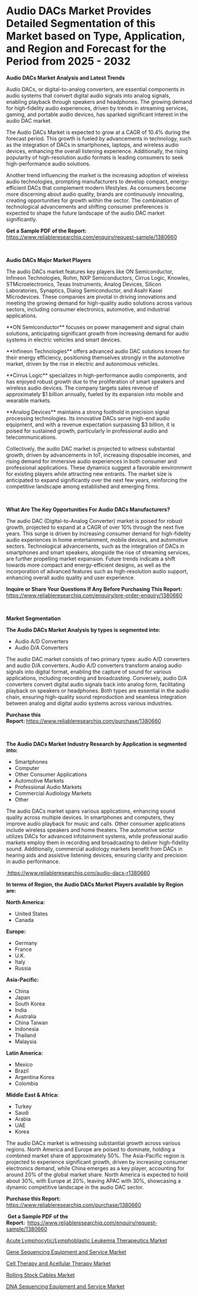 <p><h1>Audio DACs Market Provides Detailed Segmentation of this Market based on Type, Application, and Region and Forecast for the Period from 2025 - 2032</h1></p><p><strong>Audio DACs Market Analysis and Latest Trends</strong></p>
<p><p>Audio DACs, or digital-to-analog converters, are essential components in audio systems that convert digital audio signals into analog signals, enabling playback through speakers and headphones. The growing demand for high-fidelity audio experiences, driven by trends in streaming services, gaming, and portable audio devices, has sparked significant interest in the audio DAC market.</p><p>The Audio DACs Market is expected to grow at a CAGR of 10.4% during the forecast period. This growth is fueled by advancements in technology, such as the integration of DACs in smartphones, laptops, and wireless audio devices, enhancing the overall listening experience. Additionally, the rising popularity of high-resolution audio formats is leading consumers to seek high-performance audio solutions. </p><p>Another trend influencing the market is the increasing adoption of wireless audio technologies, prompting manufacturers to develop compact, energy-efficient DACs that complement modern lifestyles. As consumers become more discerning about audio quality, brands are continuously innovating, creating opportunities for growth within the sector. The combination of technological advancements and shifting consumer preferences is expected to shape the future landscape of the audio DAC market significantly.</p></p>
<p><strong>Get a Sample PDF of the Report:&nbsp;</strong> <a href="https://www.reliableresearchiq.com/enquiry/request-sample/1380660?utm_campaign=3570&utm_medium=2&utm_source=Github&utm_content=ia&utm_term=06042025&utm_id=audio-dacs">https://www.reliableresearchiq.com/enquiry/request-sample/1380660</a></p>
<p>&nbsp;</p>
<p><strong>Audio DACs Major Market Players</strong></p>
<p><p>The audio DACs market features key players like ON Semiconductor, Infineon Technologies, Rohm, NXP Semiconductors, Cirrus Logic, Knowles, STMicroelectronics, Texas Instruments, Analog Devices, Silicon Laboratories, Synaptics, Dialog Semiconductor, and Asahi Kasei Microdevices. These companies are pivotal in driving innovations and meeting the growing demand for high-quality audio solutions across various sectors, including consumer electronics, automotive, and industrial applications.</p><p>**ON Semiconductor** focuses on power management and signal chain solutions, anticipating significant growth from increasing demand for audio systems in electric vehicles and smart devices.</p><p>**Infineon Technologies** offers advanced audio DAC solutions known for their energy efficiency, positioning themselves strongly in the automotive market, driven by the rise in electric and autonomous vehicles.</p><p>**Cirrus Logic** specializes in high-performance audio components, and has enjoyed robust growth due to the proliferation of smart speakers and wireless audio devices. The company targets sales revenue of approximately $1 billion annually, fueled by its expansion into mobile and wearable markets.</p><p>**Analog Devices** maintains a strong foothold in precision signal processing technologies. Its innovative DACs serve high-end audio equipment, and with a revenue expectation surpassing $3 billion, it is poised for sustained growth, particularly in professional audio and telecommunications.</p><p>Collectively, the audio DAC market is projected to witness substantial growth, driven by advancements in IoT, increasing disposable incomes, and rising demand for immersive audio experiences in both consumer and professional applications. These dynamics suggest a favorable environment for existing players while attracting new entrants. The market size is anticipated to expand significantly over the next few years, reinforcing the competitive landscape among established and emerging firms.</p></p>
<p>&nbsp;</p>
<p><strong>What Are The Key Opportunities For Audio DACs Manufacturers?</strong></p>
<p><p>The audio DAC (Digital-to-Analog Converter) market is poised for robust growth, projected to expand at a CAGR of over 10% through the next five years. This surge is driven by increasing consumer demand for high-fidelity audio experiences in home entertainment, mobile devices, and automotive sectors. Technological advancements, such as the integration of DACs in smartphones and smart speakers, alongside the rise of streaming services, are further propelling market expansion. Future trends indicate a shift towards more compact and energy-efficient designs, as well as the incorporation of advanced features such as high-resolution audio support, enhancing overall audio quality and user experience.</p></p>
<p><strong>Inquire or Share Your Questions If Any Before Purchasing This Report:</strong> <a href="https://www.reliableresearchiq.com/enquiry/pre-order-enquiry/1380660?utm_campaign=3570&utm_medium=2&utm_source=Github&utm_content=ia&utm_term=06042025&utm_id=audio-dacs">https://www.reliableresearchiq.com/enquiry/pre-order-enquiry/1380660</a></p>
<p>&nbsp;</p>
<p><strong>Market Segmentation</strong></p>
<p><strong>The Audio DACs Market Analysis by types is segmented into:</strong></p>
<p><ul><li>Audio A/D Converters</li><li>Audio D/A Converters</li></ul></p>
<p><p>The audio DAC market consists of two primary types: audio A/D converters and audio D/A converters. Audio A/D converters transform analog audio signals into digital format, enabling the capture of sound for various applications, including recording and broadcasting. Conversely, audio D/A converters convert digital audio signals back into analog form, facilitating playback on speakers or headphones. Both types are essential in the audio chain, ensuring high-quality sound reproduction and seamless integration between analog and digital audio systems across various industries.</p></p>
<p><strong>Purchase this Report:&nbsp;</strong><a href="https://www.reliableresearchiq.com/purchase/1380660?utm_campaign=3570&utm_medium=2&utm_source=Github&utm_content=ia&utm_term=06042025&utm_id=audio-dacs">https://www.reliableresearchiq.com/purchase/1380660</a></p>
<p>&nbsp;</p>
<p><strong>The Audio DACs Market Industry Research by Application is segmented into:</strong></p>
<p><ul><li>Smartphones</li><li>Computer</li><li>Other Consumer Applications</li><li>Automotive Markets</li><li>Professional Audio Markets</li><li>Commercial Audiology Markets</li><li>Other</li></ul></p>
<p><p>The audio DACs market spans various applications, enhancing sound quality across multiple devices. In smartphones and computers, they improve audio playback for music and calls. Other consumer applications include wireless speakers and home theaters. The automotive sector utilizes DACs for advanced infotainment systems, while professional audio markets employ them in recording and broadcasting to deliver high-fidelity sound. Additionally, commercial audiology markets benefit from DACs in hearing aids and assistive listening devices, ensuring clarity and precision in audio performance.</p></p>
<p><a href="https://www.reliableresearchiq.com/audio-dacs-r1380660?utm_campaign=3570&utm_medium=2&utm_source=Github&utm_content=ia&utm_term=06042025&utm_id=audio-dacs">&nbsp;https://www.reliableresearchiq.com/audio-dacs-r1380660</a></p>
<p><strong>In terms of Region, the Audio DACs Market Players available by Region are:</strong></p>
<p>
    <p> <strong> North America: </strong>
        <ul>
            <li>United States</li>
            <li>Canada</li>
        </ul>
        </p> 
    <p> <strong> Europe: </strong>
        <ul>
            <li>Germany</li>
            <li>France</li>
            <li>U.K.</li>
            <li>Italy</li>
            <li>Russia</li>
        </ul>
        </p> 
    <p> <strong> Asia-Pacific: </strong>
        <ul>
            <li>China</li>
            <li>Japan</li>
            <li>South Korea</li>
            <li>India</li>
            <li>Australia</li>
            <li>China Taiwan</li>
            <li>Indonesia</li>
            <li>Thailand</li>
            <li>Malaysia</li>
        </ul>
        </p> 
    <p> <strong> Latin America: </strong>
        <ul>
            <li>Mexico</li>
            <li>Brazil</li>
            <li>Argentina Korea</li>
            <li>Colombia</li>
        </ul>
        </p> 
    <p> <strong> Middle East & Africa: </strong>
        <ul>
            <li>Turkey</li>
            <li>Saudi</li>
            <li>Arabia</li>
            <li>UAE</li>
            <li>Korea</li>
        </ul>
    </p>
    </p>
<p><p>The audio DACs market is witnessing substantial growth across various regions. North America and Europe are poised to dominate, holding a combined market share of approximately 50%. The Asia-Pacific region is projected to experience significant growth, driven by increasing consumer electronics demand, while China emerges as a key player, accounting for around 20% of the global market share. North America is expected to hold about 30%, with Europe at 20%, leaving APAC with 30%, showcasing a dynamic competitive landscape in the audio DAC sector.</p></p>
<p><strong>Purchase this Report: </strong><a href="https://www.reliableresearchiq.com/purchase/1380660?utm_campaign=3570&utm_medium=2&utm_source=Github&utm_content=ia&utm_term=06042025&utm_id=audio-dacs">https://www.reliableresearchiq.com/purchase/1380660</a></p>
<p>&nbsp;<strong>Get a Sample PDF of the Report:&nbsp;&nbsp;</strong><a href="https://www.reliableresearchiq.com/enquiry/request-sample/1380660?utm_campaign=3570&utm_medium=2&utm_source=Github&utm_content=ia&utm_term=06042025&utm_id=audio-dacs">https://www.reliableresearchiq.com/enquiry/request-sample/1380660</a></p>
<p><strong></strong></p>
<p><p><a href="https://www.linkedin.com/pulse/detailed-acute-lymphocyticlymphoblastic-leukemia-therapeutics-7blxe?utm_campaign=3570&utm_medium=2&utm_source=Github&utm_content=ia&utm_term=06042025&utm_id=audio-dacs">Acute Lymphocytic/Lymphoblastic Leukemia Therapeutics Market</a></p><p><a href="https://www.linkedin.com/pulse/gene-sequencing-equipment-service-market-drivers-competitive-rchvf?utm_campaign=3570&utm_medium=2&utm_source=Github&utm_content=ia&utm_term=06042025&utm_id=audio-dacs">Gene Sequencing Equipment and Service Market</a></p><p><a href="https://www.linkedin.com/pulse/extensive-analysis-cell-therapy-acellular-market-anticipated-tfbde?utm_campaign=3570&utm_medium=2&utm_source=Github&utm_content=ia&utm_term=06042025&utm_id=audio-dacs">Cell Therapy and Acellular Therapy Market</a></p><p><a href="https://github.com/karydacamu/Market-Research-Report-List-1/blob/main/rolling-stock-cables-market.md?utm_campaign=3570&utm_medium=2&utm_source=Github&utm_content=ia&utm_term=06042025&utm_id=audio-dacs">Rolling Stock Cables Market</a></p><p><a href="https://www.linkedin.com/pulse/revenue-market-growth-insights-dna-sequencing-equipment-service-kcknf?utm_campaign=3570&utm_medium=2&utm_source=Github&utm_content=ia&utm_term=06042025&utm_id=audio-dacs">DNA Sequencing Equipment and Service Market</a></p></p>